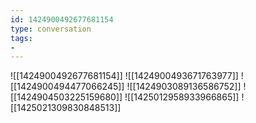 ```yaml
---
id: 1424900492677681154
type: conversation
tags:
- 
---
```

![[1424900492677681154]]
![[1424900493671763977]]
![[1424900494477066245]]
![[1424903089136586752]]
![[1424904503225159680]]
![[1425012958933966865]]
![[1425021309830848513]]


